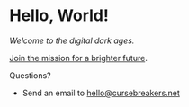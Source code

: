 # Hello, World!

*Welcome to the digital dark ages.*

[Join the mission for a brighter future](https://cursebreakers.org).

Questions?
- Send an email to [hello@cursebreakers.net](mailto:hello@cursebreakers.net)
